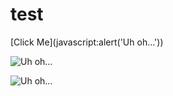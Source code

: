 # test
[Click Me](javascript:alert('Uh oh...'))

![Uh oh...]("onerror="alert('XSS'))

![Uh oh...](https://www.example.com/image.png"onload="alert('XSS'))
